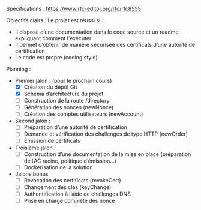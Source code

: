 Spécifications : https://www.rfc-editor.org/rfc/rfc8555  

Objectifs clairs : Le projet est réussi si : 

* Il dispose d’une documentation dans le code source et un readme expliquant comment l'exécuter 
* Il permet d’obtenir de manière sécurisée des certificats d’une autorité de certification 
* Le code est propre (coding style) 

Planning : 

* Premier jalon : (pour le prochain cours) 
  * [x] Création du dépôt Git 
  * [x] Schéma d’architecture du projet 
  * [ ] Construction de la route /directory 
  * [ ] Génération des nonces (newNonce) 
  * [ ] Création des comptes utilisateurs (newAccount) 

* Second jalon :  
  * [ ] Préparation d’une autorité de certification 
  * [ ] Demande et vérification des challenges de type HTTP (newOrder) 
  * [ ] Émission de certificats 

* Troisième jalon : 
  * [ ] Construction d’une documentation de la mise en place (préparation de l’AC racine, politique d’émission...) 
  * [ ] Dockerisation de la solution 

* Jalons bonus 
  * [ ] Révocation des certificats (revokeCert) 
  * [ ] Changement des clés (keyChange) 
  * [ ] Authentification à l’aide de challenges DNS 
  * [ ] Prise en charge complète des nonce